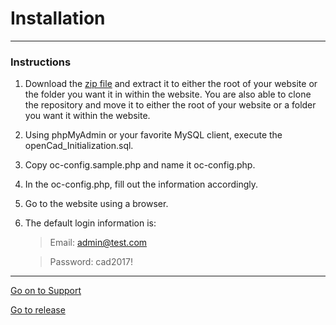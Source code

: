 # Installation
___
### Instructions
1. Download the [zip file](https://github.com/StormlightTech/openCAD-php/archive/development-stable.zip) and extract it to either the root of your website or the folder you want it in within the website. You are also able to clone the repository and move it to either the root of your website or a folder you want it within the website.
2. Using phpMyAdmin or your favorite MySQL client, execute the openCad_Initialization.sql.
3. Copy oc-config.sample.php and name it oc-config.php.
4. In the oc-config.php, fill out the information accordingly.
5. Go to the website using a browser.
6. The default login information is:
	> Email: admin@test.com

	> Password: cad2017!
___
[Go on to Support](support.md)

[Go to release](../../)
